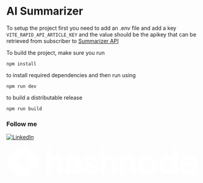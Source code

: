 # AI Summarizer

To setup the project first you need to add an .env file and add a key `VITE_RAPID_API_ARTICLE_KEY` and the value should be the apikey that can be retrieved from subscriber to [Summarizer API](https://rapidapi.com/restyler/api/article-extractor-and-summarizer)

To build the project, make sure you run

```
npm install
```

to install required dependencies and then run using

```
npm run dev
```

to build a distributable release

```
npm run build
```

### Follow me

<a href="https://www.linkedin.com/in/nilaybarot/" target="_blank"><img src="https://img.shields.io/badge/LinkedIn-%230077B5.svg?&style=flat-square&logo=linkedin&logoColor=white" alt="LinkedIn"></a>

<a href="https://nullbyte.hashnode.dev/" target="_blank"><svg fill="none" viewBox="0 0 334 56" xmlns="http://www.w3.org/2000/svg"><path fill="#fff" fill-rule="evenodd" d="M4.464 18.71c-5.133 5.131-5.133 13.449 0 18.58l14.868 14.862c5.133 5.13 13.454 5.13 18.586 0L52.786 37.29c5.133-5.13 5.133-13.448 0-18.579L37.918 3.848c-5.133-5.13-13.454-5.13-18.586 0L4.464 18.71ZM35.13 34.503a9.193 9.193 0 0 0 0-13.006 9.2 9.2 0 0 0-13.01 0 9.193 9.193 0 0 0 0 13.006 9.202 9.202 0 0 0 13.01 0Z" clip-rule="evenodd"/><path fill="#fff" d="M69.636 49.346V5.966h8.599v18.28l-1.032-1.375c.726-1.872 1.892-3.247 3.497-4.126 1.643-.917 3.554-1.375 5.733-1.375 2.37 0 4.433.496 6.191 1.49a10.498 10.498 0 0 1 4.185 4.183c.994 1.757 1.49 3.82 1.49 6.19v20.113H89.7v-18.28c0-1.223-.248-2.273-.745-3.152a4.97 4.97 0 0 0-2.006-2.063c-.841-.497-1.835-.745-2.981-.745-1.109 0-2.102.248-2.981.745a5.354 5.354 0 0 0-2.064 2.063c-.459.879-.688 1.93-.688 3.152v18.28h-8.6ZM112.496 50.034c-2.255 0-4.204-.363-5.848-1.089-1.643-.726-2.904-1.757-3.783-3.094-.879-1.376-1.319-3-1.319-4.871 0-1.758.401-3.305 1.204-4.642.802-1.375 2.025-2.522 3.669-3.438 1.681-.917 3.764-1.567 6.248-1.949l9.574-1.547v6.304l-8.026 1.432c-1.223.23-2.159.63-2.809 1.204-.649.535-.974 1.318-.974 2.35 0 .954.363 1.7 1.089 2.234.726.535 1.624.802 2.694.802 1.414 0 2.657-.305 3.727-.916 1.07-.612 1.891-1.433 2.465-2.465a6.928 6.928 0 0 0 .917-3.495v-8.138c0-1.184-.478-2.177-1.433-2.98-.917-.802-2.179-1.203-3.784-1.203-1.529 0-2.885.42-4.07 1.26-1.147.841-1.987 1.95-2.523 3.325l-6.879-3.267a11.175 11.175 0 0 1 2.924-4.527c1.338-1.26 2.943-2.235 4.815-2.923 1.873-.687 3.918-1.031 6.134-1.031 2.637 0 4.969.477 6.994 1.432 2.026.956 3.593 2.293 4.701 4.012 1.147 1.68 1.72 3.648 1.72 5.902v20.63h-8.026v-5.042l1.949-.344c-.917 1.375-1.93 2.521-3.038 3.438a11.21 11.21 0 0 1-3.726 1.948c-1.376.459-2.905.688-4.586.688ZM147.351 50.034c-3.44 0-6.44-.802-9-2.407-2.523-1.643-4.243-3.84-5.16-6.59l6.306-2.98c.803 1.681 1.892 3 3.268 3.954a7.86 7.86 0 0 0 4.586 1.433c1.223 0 2.159-.248 2.809-.745.65-.497.975-1.184.975-2.063 0-.459-.115-.84-.344-1.146-.23-.344-.574-.65-1.032-.917-.459-.267-1.032-.497-1.72-.688l-5.332-1.49c-2.56-.726-4.528-1.89-5.904-3.495-1.376-1.643-2.064-3.572-2.064-5.788 0-1.949.497-3.649 1.49-5.1.994-1.452 2.389-2.58 4.185-3.381 1.797-.841 3.86-1.261 6.192-1.261 3.057 0 5.732.726 8.026 2.177 2.331 1.414 3.974 3.42 4.93 6.017l-6.364 2.98c-.458-1.299-1.299-2.33-2.522-3.094-1.185-.802-2.542-1.203-4.07-1.203-1.109 0-1.988.229-2.637.687-.612.459-.918 1.089-.918 1.891 0 .42.115.803.344 1.146.23.344.593.65 1.09.917.535.268 1.184.516 1.949.745l4.987 1.49c2.599.764 4.586 1.93 5.962 3.496 1.376 1.528 2.064 3.419 2.064 5.673 0 1.948-.516 3.648-1.548 5.1-.993 1.452-2.388 2.598-4.185 3.439-1.796.802-3.917 1.203-6.363 1.203ZM163.44 49.346V5.966h8.599v18.28l-1.032-1.375c.726-1.872 1.892-3.247 3.497-4.126 1.643-.917 3.554-1.375 5.733-1.375 2.369 0 4.433.496 6.191 1.49a10.501 10.501 0 0 1 4.185 4.183c.994 1.757 1.49 3.82 1.49 6.19v20.113h-8.599v-18.28c0-1.223-.248-2.273-.745-3.152a4.971 4.971 0 0 0-2.006-2.063c-.841-.497-1.835-.745-2.981-.745-1.109 0-2.102.248-2.981.745a5.357 5.357 0 0 0-2.064 2.063c-.459.879-.688 1.93-.688 3.152v18.28h-8.599ZM196.611 49.346V18.058h8.026v6.189l-.459-1.376c.727-1.872 1.892-3.247 3.497-4.126 1.644-.917 3.555-1.375 5.733-1.375 2.37 0 4.433.496 6.191 1.49a10.489 10.489 0 0 1 4.185 4.183c.994 1.757 1.491 3.82 1.491 6.19v20.113h-8.599v-18.28c0-1.223-.249-2.273-.745-3.152a4.973 4.973 0 0 0-2.007-2.063c-.841-.497-1.834-.745-2.981-.745-1.108 0-2.102.248-2.981.745a5.357 5.357 0 0 0-2.064 2.063c-.458.879-.688 1.93-.688 3.152v18.28h-8.599ZM245.318 50.034c-3.095 0-5.923-.707-8.484-2.12a16.664 16.664 0 0 1-6.077-5.788c-1.49-2.483-2.236-5.291-2.236-8.424 0-3.171.746-5.979 2.236-8.424a16.664 16.664 0 0 1 6.077-5.788c2.561-1.413 5.389-2.12 8.484-2.12 3.096 0 5.905.707 8.428 2.12 2.522 1.414 4.528 3.343 6.019 5.788 1.529 2.445 2.293 5.253 2.293 8.424 0 3.133-.764 5.94-2.293 8.424-1.491 2.445-3.497 4.374-6.019 5.788-2.523 1.413-5.332 2.12-8.428 2.12Zm0-7.736c1.567 0 2.924-.363 4.071-1.089 1.184-.726 2.102-1.738 2.751-3.037.688-1.3 1.032-2.79 1.032-4.47 0-1.681-.344-3.152-1.032-4.413-.649-1.299-1.567-2.31-2.751-3.037-1.147-.764-2.504-1.146-4.071-1.146-1.567 0-2.942.382-4.127 1.146-1.185.726-2.121 1.738-2.809 3.037-.65 1.261-.975 2.732-.975 4.413 0 1.68.325 3.17.975 4.47.688 1.299 1.624 2.311 2.809 3.037s2.56 1.089 4.127 1.089ZM280.71 50.034c-3.057 0-5.79-.726-8.197-2.178-2.408-1.451-4.319-3.419-5.733-5.902-1.376-2.483-2.064-5.234-2.064-8.252 0-3.056.707-5.807 2.121-8.252 1.414-2.483 3.325-4.45 5.733-5.903 2.408-1.451 5.102-2.177 8.083-2.177 2.293 0 4.319.44 6.077 1.318 1.796.84 3.21 2.044 4.242 3.61l-1.319 1.72V5.965h8.6v43.38h-8.026v-5.73l.802 1.776c-1.07 1.528-2.522 2.694-4.357 3.496-1.834.764-3.821 1.146-5.962 1.146Zm1.032-7.736c1.567 0 2.943-.363 4.128-1.089s2.102-1.738 2.752-3.037c.687-1.3 1.031-2.79 1.031-4.47 0-1.681-.344-3.171-1.031-4.47-.65-1.299-1.567-2.311-2.752-3.037-1.185-.726-2.561-1.089-4.128-1.089-1.567 0-2.981.382-4.242 1.146-1.223.726-2.178 1.738-2.866 3.037-.688 1.261-1.032 2.732-1.032 4.413 0 1.68.344 3.17 1.032 4.47.688 1.299 1.643 2.311 2.866 3.037 1.261.726 2.675 1.089 4.242 1.089ZM318.481 50.034c-3.325 0-6.211-.726-8.657-2.178-2.446-1.49-4.338-3.476-5.675-5.96-1.338-2.483-2.007-5.233-2.007-8.251 0-3.133.688-5.922 2.064-8.367 1.414-2.445 3.306-4.374 5.676-5.788 2.369-1.413 5.044-2.12 8.025-2.12 2.485 0 4.682.4 6.593 1.203 1.911.764 3.516 1.853 4.815 3.267a14.224 14.224 0 0 1 3.039 4.928c.688 1.834 1.032 3.84 1.032 6.017 0 .611-.039 1.223-.115 1.834-.038.573-.134 1.07-.287 1.49h-23.446v-6.304h18.574l-4.071 2.98c.383-1.643.363-3.094-.057-4.355-.42-1.3-1.166-2.311-2.236-3.037-1.032-.765-2.312-1.146-3.841-1.146-1.49 0-2.771.362-3.841 1.088-1.07.726-1.872 1.796-2.407 3.21-.535 1.413-.746 3.132-.631 5.157-.153 1.757.057 3.305.631 4.642.573 1.337 1.452 2.387 2.637 3.151 1.184.726 2.618 1.09 4.299 1.09 1.529 0 2.828-.306 3.898-.918a6.544 6.544 0 0 0 2.58-2.521l6.88 3.266c-.612 1.529-1.587 2.866-2.924 4.012-1.3 1.146-2.847 2.044-4.644 2.693-1.796.611-3.764.917-5.904.917Z"/>
</svg>
